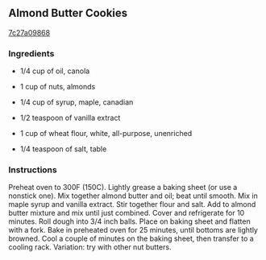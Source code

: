 ## Almond Butter Cookies

[7c27a09868](https://recipeland.com/recipe/v/almond-butter-cookies-2937)

### Ingredients

 - 1/4 cup of oil, canola

 - 1 cup of nuts, almonds

 - 1/4 cup of syrup, maple, canadian

 - 1/2 teaspoon of vanilla extract

 - 1 cup of wheat flour, white, all-purpose, unenriched

 - 1/4 teaspoon of salt, table

### Instructions

Preheat oven to 300F (150C). Lightly grease a baking sheet (or use a nonstick one). Mix together almond butter and oil; beat until smooth. Mix in maple syrup and vanilla extract. Stir together flour and salt. Add to almond butter mixture and mix until just combined. Cover and refrigerate for 10 minutes. Roll dough into 3/4 inch balls. Place on baking sheet and flatten with a fork. Bake in preheated oven for 25 minutes, until bottoms are lightly browned. Cool a couple of minutes on the baking sheet, then transfer to a cooling rack. Variation: try with other nut butters.